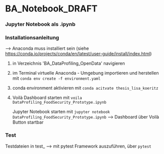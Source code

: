 # BA_Notebook_DRAFT

### Jupyter Notebook als .ipynb

### Installationsanleitung
--> Anaconda muss installiert sein (siehe https://conda.io/projects/conda/en/latest/user-guide/install/index.html)

1. in Verzeichnis 'BA_DataProfiling_OpenData' navigieren
2. im Terminal virtuelle Anaconda - Umgebung importieren und herstellen mit
    `conda env create -f environment.yaml`
3. conda environment aktivieren mit `conda acitvate thesis_lisa_koeritz`
4. Voilà Dashboard starten mit `voila DataProfiling_FoodSecurity_Prototype.ipynb`
   
   Jupyter Notebook starten mit `jupyter notebook DataProfiling_FoodSecurity_Prototype.ipynb`
   --> Dashboard über Voilà Button startbar

### Test
Testdateien in test_
--> mit pytest Framework auszuführen, über `pytest`
